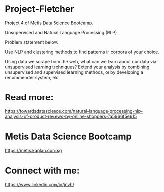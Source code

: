 ﻿# Project-Fletcher

Project 4 of Metis Data Science Bootcamp.

Unsupervised and Natural Language Processing (NLP)

Problem statement below:

Use NLP and clustering methods to find patterns in corpora of your choice.

Using data we scrape from the web, what can we learn about our data via unsupervised learning techniques? 
Extend your analysis by combining unsupervised and supervised learning methods, or by developing a recommender system, etc.

# Read more:
https://towardsdatascience.com/natural-language-processing-nlp-analysis-of-product-reviews-by-online-shoppers-7a5966f5e615

# Metis Data Science Bootcamp
https://metis.kaplan.com.sg

# Connect with me:
https://www.linkedin.com/in/jnyh/
